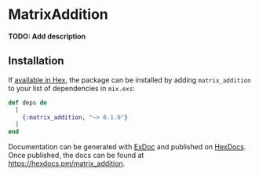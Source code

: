 # MatrixAddition

**TODO: Add description**

## Installation

If [available in Hex](https://hex.pm/docs/publish), the package can be installed
by adding `matrix_addition` to your list of dependencies in `mix.exs`:

```elixir
def deps do
  [
    {:matrix_addition, "~> 0.1.0"}
  ]
end
```

Documentation can be generated with [ExDoc](https://github.com/elixir-lang/ex_doc)
and published on [HexDocs](https://hexdocs.pm). Once published, the docs can
be found at <https://hexdocs.pm/matrix_addition>.

